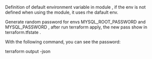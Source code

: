 Definition of default environment variable in module , if the env is not defined when using the module, it uses rhe dafault env.

Generate random password for envs MYSQL_ROOT_PASSWORD and MYSQL_PASSWORD ,
after run terraform apply, the new pass show in terraform.tfstate .

With the following command, you can see the password:

terraform output -json
 


